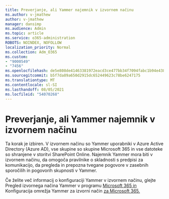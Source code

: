 ```yaml
---
title: Preverjanje, ali Yammer najemnik v izvornem načinu
ms.author: v-jmathew
author: v-jmathew
manager: dansimp
ms.audience: Admin
ms.topic: article
ms.service: o365-administration
ROBOTS: NOINDEX, NOFOLLOW
localization_priority: Normal
ms.collection: Adm_O365
ms.custom:
- "9000549"
- "7456"
ms.openlocfilehash: de5e808de41463381972eacd3ce477bb34f7094fabc1b94e438964c350a78c0e
ms.sourcegitcommit: b5f7da89a650d2915dc652449623c78be6247175
ms.translationtype: MT
ms.contentlocale: sl-SI
ms.lasthandoff: 08/05/2021
ms.locfileid: "54070268"
---
```

# <a name="verify-your-yammer-tenant-is-in-native-mode"></a>Preverjanje, ali Yammer najemnik v izvornem načinu

Ta korak je izbiren. V izvornem načinu so Yammer uporabniki v Azure Active Directory (Azure AD), vse skupine so skupine Microsoft 365 in vse datoteke so shranjene v storitvi SharePoint Online. Najemnik Yammer mora biti v izvornem načinu, da omogoča pravilnike o skladnosti s predpisi za komunikacijo, da pregleda in prepozna tvegane pogovore v zasebnih sporočilih in pogovorih skupnosti v Yammer.  
  
Če želite več informacij o konfiguraciji Yammer v izvornem načinu, glejte Pregled izvornega načina Yammer v programu [Microsoft 365 in](https://go.microsoft.com/fwlink/?linkid=2129829) Konfiguracija omrežja Yammer za izvorni način [za Microsoft 365.](https://go.microsoft.com/fwlink/?linkid=2129772)

